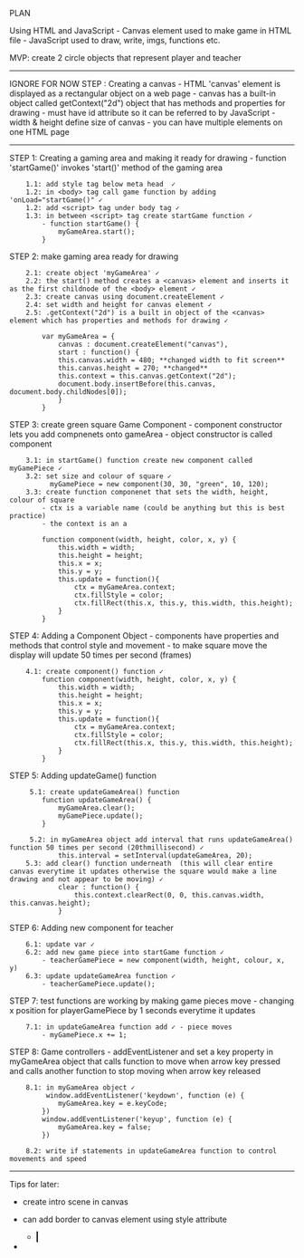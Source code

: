 PLAN

Using HTML and JavaScript 
    - Canvas element used to make game in HTML file
    - JavaScript used to draw, write, imgs, functions etc.

MVP: create 2 circle objects that represent player and teacher 
******************
IGNORE FOR NOW
STEP : Creating a canvas
    - HTML 'canvas' element is displayed as a rectangular object on a web page 
    - canvas has a built-in object called getContext("2d") object that has methods and properties for drawing 
    - must have id attribute so it can be referred to by JavaScript
    - width & height define size of canvas
    - you can have multiple <canvas> elements on one HTML page
*****************************

STEP 1: Creating a gaming area and making it ready for drawing
    - function 'startGame()' invokes 'start()' method of the gaming area


        1.1: add style tag below meta head  ✓
        1.2: in <body> tag call game function by adding 'onLoad="startGame()" ✓
        1.2: add <script> tag under body tag ✓
        1.3: in between <script> tag create startGame function ✓
            - function startGame() {
                myGameArea.start();
            }
    
STEP 2: make gaming area ready for drawing 

        2.1: create object 'myGameArea' ✓
        2.2: the start() method creates a <canvas> element and inserts it as the first childnode of the <body> element ✓
        2.3: create canvas using document.createElement ✓
        2.4: set width and height for canvas element ✓
        2.5: .getContext("2d") is a built in object of the <canvas> element which has properties and methods for drawing ✓

            var myGameArea = {
                canvas : document.createElement("canvas"),
                start : function() {
                this.canvas.width = 480; **changed width to fit screen**
                this.canvas.height = 270; **changed**
                this.context = this.canvas.getContext("2d");
                document.body.insertBefore(this.canvas, document.body.childNodes[0]);
                }
            }

STEP 3: create green square Game Component
    - component constructor lets you add compnenets onto gameArea
    - object constructor is called component 

        3.1: in startGame() function create new component called myGamePiece ✓
        3.2: set size and colour of square ✓
              myGamePiece = new component(30, 30, "green", 10, 120);
        3.3: create function componenet that sets the width, height, colour of square
            - ctx is a variable name (could be anything but this is best practice)
            - the context is an a

            function component(width, height, color, x, y) {
                this.width = width;
                this.height = height;
                this.x = x;
                this.y = y;
                this.update = function(){
                    ctx = myGameArea.context;
                    ctx.fillStyle = color;
                    ctx.fillRect(this.x, this.y, this.width, this.height);
                }
            }

STEP 4: Adding a Component Object
    - components have properties and methods that control style and movement 
    - to make square move the display will update 50 times per second (frames)

        4.1: create component() function ✓
            function component(width, height, color, x, y) {
                this.width = width;
                this.height = height;
                this.x = x;
                this.y = y;
                this.update = function(){
                    ctx = myGameArea.context;
                    ctx.fillStyle = color;
                    ctx.fillRect(this.x, this.y, this.width, this.height);
                }
            }


STEP 5: Adding updateGame() function 

         5.1: create updateGameArea() function    
            function updateGameArea() {
                myGameArea.clear();
                myGamePiece.update();
            }

         5.2: in myGameArea object add interval that runs updateGameArea() function 50 times per second (20thmillisecond) ✓
                this.interval = setInterval(updateGameArea, 20);
        5.3: add clear() function underneath  (this will clear entire canvas everytime it updates otherwise the square would make a line drawing and not appear to be moving) ✓
                clear : function() {
                    this.context.clearRect(0, 0, this.canvas.width, this.canvas.height);
                }

STEP 6: Adding new component for teacher 

        6.1: update var ✓
        6.2: add new game piece into startGame function ✓
            - teacherGamePiece = new component(width, height, colour, x, y)
        6.3: update updateGameArea function ✓
            - teacherGamePiece.update();

STEP 7: test functions are working by making game pieces move
    - changing x position for playerGamePiece by 1 seconds everytime it updates 
    
        7.1: in updateGameArea function add ✓ - piece moves 
            - myGamePiece.x += 1;

STEP 8: Game controllers 
    - addEventListener and set a key property in myGameArea object that calls function to move when arrow key pressed and calls another function to stop moving when arrow key released

        8.1: in myGameArea object ✓
             window.addEventListener('keydown', function (e) {
                myGameArea.key = e.keyCode;
            })
            window.addEventListener('keyup', function (e) {
                myGameArea.key = false;
            })

        8.2: write if statements in updateGameArea function to control movements and speed
            

        






************************************************
Tips for later: 
- create intro scene in canvas                    <canvas id="myCanvas" width="200" height="100"></canvas>

- can add border to canvas element using style attribute
    - <canvas id="myCanvas" width="200" height="100" style="border:1px solid #000000;"></canvas>

-
